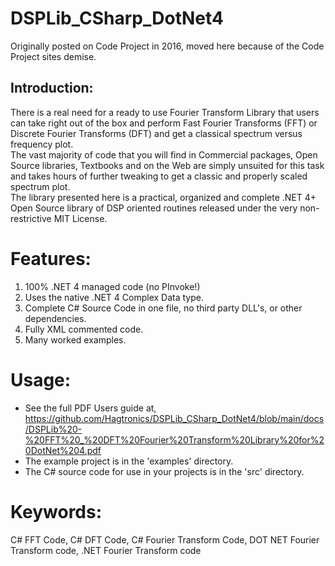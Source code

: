 # DSPLib_CSharp_DotNet4
Originally posted on Code Project in 2016, moved here because of the Code Project sites demise.

## Introduction:
There is a real need for a ready to use Fourier Transform Library that users can take right out of the
box and perform Fast Fourier Transforms (FFT) or Discrete Fourier Transforms (DFT) and get a
classical spectrum versus frequency plot.  
The vast majority of code that you will find in Commercial packages, Open Source libraries,
Textbooks and on the Web are simply unsuited for this task and takes hours of further tweaking to
get a classic and properly scaled spectrum plot.  
The library presented here is a practical, organized and complete .NET 4+ Open Source library of
DSP oriented routines released under the very non-restrictive MIT License.  
  
# Features:  
  1) 100% .NET 4 managed code (no PInvoke!)    
  2) Uses the native .NET 4 Complex Data type.  
  3) Complete C# Source Code in one file, no third party DLL's, or other dependencies.
  4) Fully XML commented code.
  5) Many worked examples.

# Usage:
* See the full PDF Users guide at,  
https://github.com/Hagtronics/DSPLib_CSharp_DotNet4/blob/main/docs/DSPLib%20-%20FFT%20_%20DFT%20Fourier%20Transform%20Library%20for%20DotNet%204.pdf  
* The example project is in the 'examples' directory.  
* The C# source code for use in your projects is in the 'src' directory.

# Keywords:
C# FFT Code, C# DFT Code, C# Fourier Transform Code, DOT NET Fourier Transform code, .NET Fourier Transform code 
